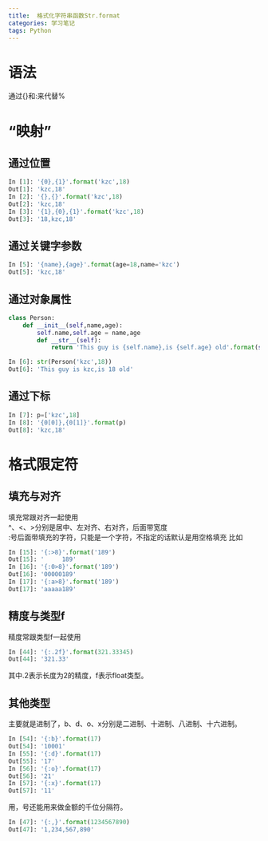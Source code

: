 ```yaml
---
title:  格式化字符串函数Str.format
categories: 学习笔记
tags: Python
---
```





# 语法
通过{}和:来代替%

# “映射”
## 通过位置

```python
In [1]: '{0},{1}'.format('kzc',18)  
Out[1]: 'kzc,18'  
In [2]: '{},{}'.format('kzc',18)  
Out[2]: 'kzc,18'  
In [3]: '{1},{0},{1}'.format('kzc',18)  
Out[3]: '18,kzc,18'
```

## 通过关键字参数

```python
In [5]: '{name},{age}'.format(age=18,name='kzc')  
Out[5]: 'kzc,18'
```

## 通过对象属性

```python
class Person:  
    def __init__(self,name,age):  
        self.name,self.age = name,age  
        def __str__(self):  
            return 'This guy is {self.name},is {self.age} old'.format(self=self)  
```

```python
In [6]: str(Person('kzc',18))  
Out[6]: 'This guy is kzc,is 18 old'
```

## 通过下标

```python
In [7]: p=['kzc',18]
In [8]: '{0[0]},{0[1]}'.format(p)
Out[8]: 'kzc,18'
```

# 格式限定符
## 填充与对齐
填充常跟对齐一起使用  
^、<、>分别是居中、左对齐、右对齐，后面带宽度  
:号后面带填充的字符，只能是一个字符，不指定的话默认是用空格填充
比如  

```python
In [15]: '{:>8}'.format('189')
Out[15]: '     189'
In [16]: '{:0>8}'.format('189')
Out[16]: '00000189'
In [17]: '{:a>8}'.format('189')
Out[17]: 'aaaaa189'
```

## 精度与类型f
精度常跟类型f一起使用  

```python
In [44]: '{:.2f}'.format(321.33345)
Out[44]: '321.33'
```

其中.2表示长度为2的精度，f表示float类型。

## 其他类型
主要就是进制了，b、d、o、x分别是二进制、十进制、八进制、十六进制。  

```python
In [54]: '{:b}'.format(17)
Out[54]: '10001'
In [55]: '{:d}'.format(17)
Out[55]: '17'
In [56]: '{:o}'.format(17)
Out[56]: '21'
In [57]: '{:x}'.format(17)
Out[57]: '11'
```

用，号还能用来做金额的千位分隔符。  

```python
In [47]: '{:,}'.format(1234567890)
Out[47]: '1,234,567,890'
```